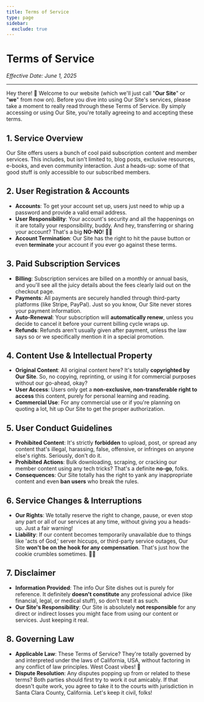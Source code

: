 ```yaml
---
title: Terms of Service
type: page
sidebar:
  exclude: true
---
```

# Terms of Service

*Effective Date: June 1, 2025*

---

Hey there! 👋 Welcome to our website (which we'll just call "**Our Site**" or "**we**" from now on). Before you dive into using Our Site's services, please take a moment to really read through these Terms of Service. By simply accessing or using Our Site, you're totally agreeing to and accepting these terms.

## 1. Service Overview
Our Site offers users a bunch of cool paid subscription content and member services. This includes, but isn't limited to, blog posts, exclusive resources, e-books, and even community interaction. Just a heads-up: some of that good stuff is only accessible to our subscribed members.

## 2. User Registration & Accounts
*   **Accounts**: To get your account set up, users just need to whip up a password and provide a valid email address.
*   **User Responsibility**: Your account's security and all the happenings on it are totally your responsibility, buddy. And hey, transferring or sharing your account? That's a big **NO-NO**! 🙅‍♀️
*   **Account Termination**: Our Site has the right to hit the pause button or even **terminate** your account if you ever go against these terms.

## 3. Paid Subscription Services
*   **Billing**: Subscription services are billed on a monthly or annual basis, and you'll see all the juicy details about the fees clearly laid out on the checkout page.
*   **Payments**: All payments are securely handled through third-party platforms (like Stripe, PayPal). Just so you know, Our Site never stores your payment information.
*   **Auto-Renewal**: Your subscription will **automatically renew**, unless you decide to cancel it before your current billing cycle wraps up.
*   **Refunds**: Refunds aren't usually given after payment, unless the law says so or we specifically mention it in a special promotion.

## 4. Content Use & Intellectual Property
*   **Original Content**: All original content here? It's totally **copyrighted by Our Site**. So, no copying, reprinting, or using it for commercial purposes without our go-ahead, okay?
*   **User Access**: Users only get a **non-exclusive, non-transferable right to access** this content, purely for personal learning and reading.
*   **Commercial Use**: For any commercial use or if you're planning on quoting a lot, hit up Our Site to get the proper authorization.

## 5. User Conduct Guidelines
*   **Prohibited Content**: It's strictly **forbidden** to upload, post, or spread any content that's illegal, harassing, false, offensive, or infringes on anyone else's rights. Seriously, don't do it.
*   **Prohibited Actions**: Bulk downloading, scraping, or cracking our member content using any tech tricks? That's a definite **no-go**, folks.
*   **Consequences**: Our Site totally has the right to yank any inappropriate content and even **ban users** who break the rules.

## 6. Service Changes & Interruptions
*   **Our Rights**: We totally reserve the right to change, pause, or even stop any part or all of our services at any time, without giving you a heads-up. Just a fair warning!
*   **Liability**: If our content becomes temporarily unavailable due to things like 'acts of God,' server hiccups, or third-party service outages, Our Site **won't be on the hook for any compensation**. That's just how the cookie crumbles sometimes. 🤷‍♀️

## 7. Disclaimer
*   **Information Provided**: The info Our Site dishes out is purely for reference. It definitely **doesn't constitute** any professional advice (like financial, legal, or medical stuff), so don't treat it as such.
*   **Our Site's Responsibility**: Our Site is absolutely **not responsible** for any direct or indirect losses you might face from using our content or services. Just keeping it real.

## 8. Governing Law
*   **Applicable Law**: These Terms of Service? They're totally governed by and interpreted under the laws of California, USA, without factoring in any conflict of law principles. West Coast vibes! 🌴
*   **Dispute Resolution**: Any disputes popping up from or related to these terms? Both parties should first try to work it out amicably. If that doesn't quite work, you agree to take it to the courts with jurisdiction in Santa Clara County, California. Let's keep it civil, folks!